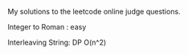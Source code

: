 My solutions to the leetcode online judge questions.

Integer to Roman : easy

Interleaving String: DP O(n^2)

